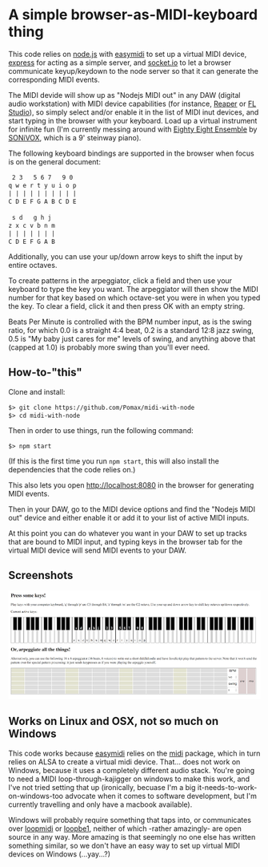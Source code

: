 # A simple browser-as-MIDI-keyboard thing

This code relies on [node.js](http://nodejs.org) with [easymidi](https://www.npmjs.com/package/easymidi) to set up a virtual MIDI device, [express](http://expressjs.com/) for acting as a simple server, and [socket.io](http://socket.io/) to let a browser communicate keyup/keydown to the node server so that it can generate the corresponding MIDI events.

The MIDI devide will show up as "Nodejs MIDI out" in any DAW (digital audio workstation) with MIDI device capabilities (for instance, [Reaper](http://www.reaper.fm) or [FL Studio](https://www.image-line.com/flstudio)), so simply select and/or enable it in the list of MIDI inut devices, and start typing in the browser with your keyboard. Load up a virtual instrument for infinite fun (I'm currently messing around with [Eighty Eight Ensemble](http://sonivoxmi.com/products/details/eighty-eight-ensemble-2) by [SONiVOX](http://sonivoxmi.com), which is a 9' steinway piano).

The following keyboard bindings are supported in the browser when focus is on the general document:

```
 2 3   5 6 7   9 0
q w e r t y u i o p
| | | | | | | | | |
C D E F G A B C D E

 s d   g h j
z x c v b n m
| | | | | | |
C D E F G A B
```

Additionally, you can use your up/down arrow keys to shift the input by entire octaves.

To create patterns in the arpeggiator, click a field and then use your keyboard to type the key you want. The arpeggiator will then show the MIDI number for that key based on which octave-set you were in when you typed the key. To clear a field, click it and then press OK with an empty string.

Beats Per Minute is controlled with the BPM number input, as is the swing ratio, for which 0.0 is a straight 4:4 beat, 0.2 is a standard 12:8 jazz swing, 0.5 is "My baby just cares for me" levels of swing, and anything above that (capped at 1.0) is probably more swing than you'll ever need.

## How-to-"this"

Clone and install:

```
$> git clone https://github.com/Pomax/midi-with-node
$> cd midi-with-node
```

Then in order to use things, run the following command:

```
$> npm start
```

(If this is the first time you run `npm start`, this will also install the dependencies that the code relies on.)

This also lets you open [http://localhost:8080](http://localhost:8080) in the browser for generating MIDI events.

Then in your DAW, go to the MIDI device options and find the "Nodejs MIDI out" device and either enable it or add it to your list of active MIDI inputs.

At this point you can do whatever you want in your DAW to set up tracks that are bound to MIDI input, and typing keys in the browser tab for the virtual MIDI device will send MIDI events to your DAW.


## Screenshots

![a screenshot of the browser MIDI panel](screenshot.png)

## Works on Linux and OSX, not so much on Windows

This code works because [easymidi](https://www.npmjs.com/package/easymidi) relies on the [midi](https://www.npmjs.com/package/midi) package, which in turn relies on ALSA to create a virtual midi device. That... does not work on Windows, because it uses a completely different audio stack. You're going to need a MIDI loop-through-kajigger on windows to make this work, and I've not tried setting that up (ironically, becuase I'm a big it-needs-to-work-on-windows-too advocate when it comes to software development, but I'm currently travelling and only have a macbook available).

Windows will probably require something that taps into, or communicates over [loopmidi](http://www.tobias-erichsen.de/software/loopmidi.html) or [loopbe1](http://nerds.de/en/loopbe1.html), neither of which -rather amazingly- are open source in any way. More amazing is that seemingly no one else has written something similar, so we don't have an easy way to set up virtual MIDI devices on Windows (...yay...?)
